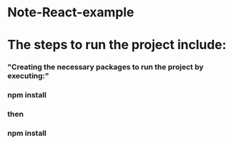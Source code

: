 # Note-React-example

# The steps to run the project include: 
### "Creating the necessary packages to run the project by executing:"
### npm install  
### then 
### npm install

